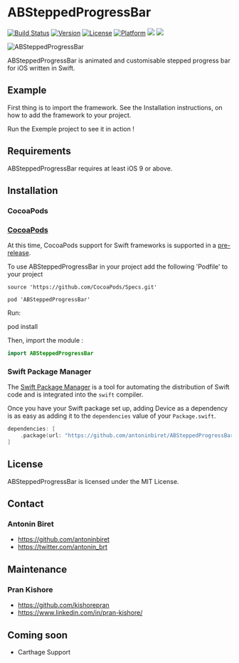 # ABSteppedProgressBar 

[![Build Status](https://travis-ci.org/antoninbiret/ABSteppedProgressBar.svg?branch=master)](https://travis-ci.org/antoninbiret/ABSteppedProgressBar)
[![Version](https://img.shields.io/badge/Version-0.2.3-orange.svg?style=flat)](http://cocoapods.org/pods/ABSteppedProgressBar)
[![License](https://img.shields.io/badge/License-MIT-orange.svg?style=flat)](http://cocoapods.org/pods/ABSteppedProgressBar)
[![Platform](https://img.shields.io/badge/platform-iOS_9.0-orange.svg?style=flat)](http://cocoapods.org/pods/ABSteppedProgressBar)
![](https://img.shields.io/badge/Swift-5.0-orange.svg?style=flat)
![](https://img.shields.io/badge/Swift_Package_Manager-compatible-orange.svg?style=flat)

![ABSteppedProgressBar](https://raw.githubusercontent.com/antoninbiret/ABSteppedProgressBar/master/screenshot.gif)

ABSteppedProgressBar is animated and customisable stepped progress bar for iOS written in Swift.

## Example

First thing is to import the framework. See the Installation instructions, on how to add the framework to your project.

Run the Exemple project to see it in action !

## Requirements

ABSteppedProgressBar requires at least iOS 9 or above.

## Installation

### CocoaPods

### [CocoaPods](http://cocoapods.org/)
At this time, CocoaPods support for Swift frameworks is supported in a [pre-release](http://blog.cocoapods.org/Pod-Authors-Guide-to-CocoaPods-Frameworks/).

To use ABSteppedProgressBar in your project add the following 'Podfile' to your project

```
source 'https://github.com/CocoaPods/Specs.git'

pod 'ABSteppedProgressBar'
```

Run:

pod install

Then, import the module :

```swift
import ABSteppedProgressBar
```

### Swift Package Manager

The [Swift Package Manager](https://swift.org/package-manager/) is a tool for automating the distribution of Swift code and is integrated into the `swift` compiler. 

Once you have your Swift package set up, adding Device as a dependency is as easy as adding it to the `dependencies` value of your `Package.swift`.

```swift
dependencies: [
    .package(url: "https://github.com/antoninbiret/ABSteppedProgressBar.git", from: "0.2.3")
]
```

## License

ABSteppedProgressBar is licensed under the MIT License.

## Contact

### Antonin Biret
* https://github.com/antoninbiret
* https://twitter.com/antonin_brt

## Maintenance

### Pran Kishore
* https://github.com/kishorepran
* https://www.linkedin.com/in/pran-kishore/

## Coming soon

* Carthage Support
